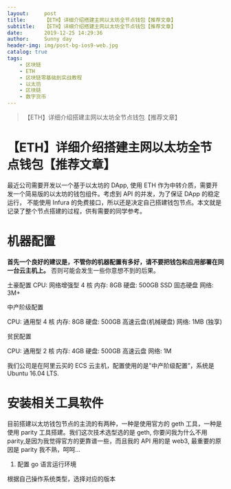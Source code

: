```yaml
---
layout:     post
title:      【ETH】详细介绍搭建主网以太坊全节点钱包【推荐文章】
subtitle:   【ETH】详细介绍搭建主网以太坊全节点钱包【推荐文章】
date:       2019-12-25 14:29:36
author:     Sunny day
header-img: img/post-bg-ios9-web.jpg
catalog: true
tags:
    - 区块链
    - ETH
    - 区块链零基础到实战教程
    - 以太坊
    - 区块链
    - 数字货币
---
```


>【ETH】详细介绍搭建主网以太坊全节点钱包【推荐文章】

# 【ETH】详细介绍搭建主网以太坊全节点钱包【推荐文章】

最近公司需要开发以一个基于以太坊的 DApp, 使用 ETH 作为中转介质，需要开发一个简易版的以太坊的钱包组件。考虑到 API 的并发，为了保证 DApp 的稳定运行， 不能使用 Infura 的免费接口，所以还是决定自己搭建钱包节点。本文就是记录了整个节点搭建的过程，供有需要的同学参考。

# 机器配置

**首先一个良好的建议是，不管你的机器配置有多好，请不要把钱包和应用部署在同一台云主机上。** 否则可能会发生一些你意想不到的后果。

土豪配置
CPU: 网络增强型 4 核 内存: 8GB 硬盘: 500GB SSD 固态硬盘 网络: 3M+

中产阶级配置

CPU: 通用型 4 核 内存: 8GB 硬盘: 500GB 高速云盘(机械硬盘) 网络: 1MB (独享)

贫民配置

CPU: 通用型 2 核 内存: 4GB 硬盘: 500GB 高速云盘 网络: 1M

我们公司是在阿里云买的 ECS 云主机，配置使用的是”中产阶级配置”，系统是 Ubuntu 16.04 LTS.

# 安装相关工具软件

目前搭建以太坊钱包节点的主流的有两种，一种是使用官方的 geth 工具，一种是使用 parity 工具搭建。我们这次技术选型选的是 geth, 你要问我为什么不用 parity,是因为我觉得官方的更靠谱一些，而且我的 API 用的是 web3, 最重要的原因是 parity 我不熟，呵呵…

1. 配置 go 语言运行环境

根据自己操作系统类型，选择对应的版本

